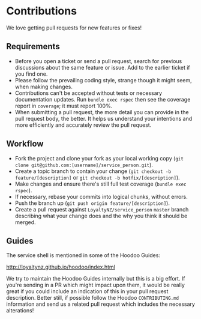 # Contributions

We love getting pull requests for new features or fixes!

## Requirements

* Before you open a ticket or send a pull request, search for previous discussions about the same feature or issue. Add to the earlier ticket if you find one.
* Please follow the prevailing coding style, strange though it might seem, when making changes.
* Contributions can't be accepted without tests or necessary documentation updates. Run `bundle exec rspec` then see the coverage report in `coverage`; it must report 100%.
* When submitting a pull request, the more detail you can provide in the pull request body, the better. It helps us understand your intentions and more efficiently and accurately review the pull request.

## Workflow

* Fork the project and clone your fork as your local working copy (`git clone git@github.com:[username]/service_person.git`).
* Create a topic branch to contain your change (`git checkout -b feature/[description]` or `git checkout -b hotfix/[description]`).
* Make changes and ensure there's still full test coverage (`bundle exec rspec`).
* If necessary, rebase your commits into logical chunks, without errors.
* Push the branch up (`git push origin feature/[description]`).
* Create a pull request against `LoyaltyNZ/service_person` `master` branch describing what your change does and the why you think it should be merged.

## Guides

The service shell is mentioned in some of the Hoodoo Guides:

  http://loyaltynz.github.io/hoodoo/index.html

We try to maintain the Hoodoo Guides internally but this is a big effort. If you're sending in a PR which might impact upon them, it would be really great if you could include an indication of this in your pull request description. Better still, if possible follow the Hoodoo `CONTRIBUTING.md` information and send us a related pull request which includes the necessary alterations!
